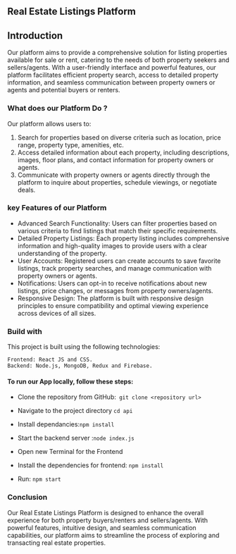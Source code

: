 

## Real Estate Listings Platform

## Introduction
Our platform aims to provide a comprehensive solution for listing properties available for sale or rent, catering to the needs of both property seekers and sellers/agents. With a user-friendly interface and powerful features, our platform facilitates efficient property search, access to detailed property information, and seamless communication between property owners or agents and potential buyers or renters.
 
### What does our Platform Do ?
 Our platform allows users to:

1. Search for properties based on diverse criteria such as location, price range, property type, amenities, etc.
2. Access detailed information about each property, including descriptions, images, floor plans, and contact information for property owners or agents.
3. Communicate with property owners or agents directly through the platform to inquire about properties, schedule viewings, or negotiate deals.

### key Features of our Platform
 - Advanced Search Functionality: Users can filter properties based on various criteria to find listings that match their specific requirements.
- Detailed Property Listings: Each property listing includes comprehensive information and high-quality images to provide users with a clear understanding of the property.
- User Accounts: Registered users can create accounts to save favorite listings, track property searches, and manage communication with property owners or agents.
- Notifications: Users can opt-in to receive notifications about new listings, price changes, or messages from property owners/agents.
- Responsive Design: The platform is built with responsive design principles to ensure compatibility and optimal viewing experience across devices of all sizes.

### Build with
 This project is built using the following technologies:

    Frontend: React JS and CSS.
    Backend: Node.js, MongoDB, Redux and Firebase.


#### To run our App locally, follow these steps:

- Clone the repository from GitHub:` git clone <repository url>`

- Navigate to the project directory `cd api`

- Install dependancies:`npm install`

- Start the backend server :`node index.js` 

- Open new Terminal for the Frontend

- Install the dependencies for frontend: `npm install`

-  Run: `npm start`



### Conclusion
Our Real Estate Listings Platform is designed to enhance the overall experience for both property buyers/renters and sellers/agents. With powerful features, intuitive design, and seamless communication capabilities, our platform aims to streamline the process of exploring and transacting real estate properties.